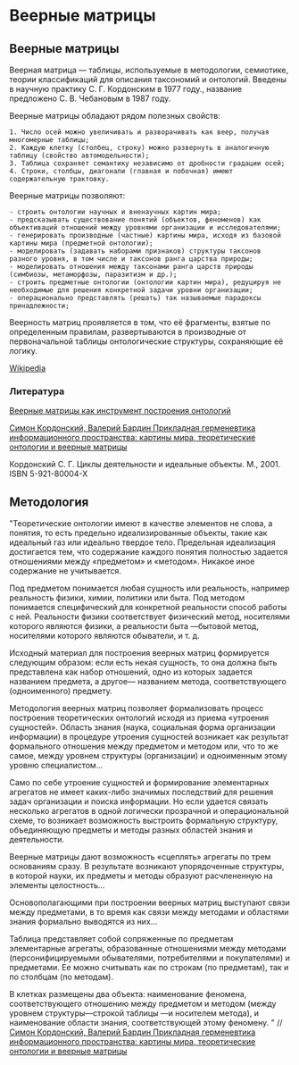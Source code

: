 # Веерные матрицы

## Веерные матрицы

Веерная матрица — таблицы, используемые в методологии, семиотике, теории классификаций для описания таксономий и онтологий. Введены в научную практику С. Г. Кордонским в 1977 году., название предложено С. В. Чебановым в 1987 году. 

Веерные матрицы обладают рядом полезных свойств:

    1. Число осей можно увеличивать и разворачивать как веер, получая многомерные таблицы;
    2. Каждую клетку (столбец, строку) можно развернуть в аналогичную таблицу (свойство автомодельности);
    3. Таблица сохраняет семантику независимо от дробности градации осей;
    4. Строки, столбцы, диагонали (главная и побочная) имеют содержательную трактовку.
    
Веерные матрицы позволяют:

    - строить онтологии научных и вненаучных картин мира;
    - предсказывать существование понятий (объектов, феноменов) как объективаций отношений между уровнями организации и исследователями;
    - генерировать производные (частные) картины мира, исходя из базовой картины мира (предметной онтологии);
    - моделировать (задавать наборами признаков) структуры таксонов разного уровня, в том числе и таксонов ранга царства природы;
    - моделировать отношения между таксонами ранга царств природы (симбиозы, метаморфозы, паразитизм и др.);
    - строить предметные онтологии (онтологии картин мира), редуцируя не необходимые для решения конкретной задачи уровни организации;
    - операционально представлять (решать) так называемые парадоксы принадлежности;

Веерность матриц проявляется в том, что её фрагменты, взятые по определенным правилам, развертываются в производные от первоначальной таблицы онтологические структуры, сохраняющие её логику. 

[Wikipedia](https://ru.wikipedia.org/wiki/%D0%92%D0%B5%D0%B5%D1%80%D0%BD%D0%B0%D1%8F_%D0%BC%D0%B0%D1%82%D1%80%D0%B8%D1%86%D0%B0)

### Литература

[Веерные матрицы как инструмент построения онтологий](http://kordonsky.ru/?p=421)

[Симон Кордонcкий, Валерий Бардин Прикладная герменевтика информационного пространства: картины мира, теоретические онтологии и веерные матрицы](http://logosjournal.ru/arch/81/105_2.pdf)

Кордонский С. Г. Циклы деятельности и идеальные объекты. М., 2001. ISBN 5-921-80004-X 


## Методология

"Теоретические онтологии имеют в качестве элементов не слова, а понятия, то есть предельно идеализированные объекты, такие как идеальный газ или идеально твердое тело. Предельная идеализация достигается тем, что содержание каждого понятия полностью задается отношениями между «предметом» и «методом». Никакое иное содержание не учитывается. 

Под предметом понимается любая сущность или реальность, например реальность физики, химии, политики или быта. Под методом понимается специфический для конкретной реальности способ работы с ней. Реальности физики соответствует физический метод, носителями которого являются физики, а реальности быта
—бытовой метод, носителями которого являются обыватели, и т. д.

Исходный материал для построения веерных матриц формируется следующим образом: если есть некая сущность, то она должна быть представлена как набор отношений, одно из которых задается названием предмета, а другое— названием метода, соответствующего (одноименного) предмету.

Методология веерных матриц позволяет формализовать процесс построения теоретических онтологий исходя из приема «утроения сущностей». Область знания (наука, социальная форма организации информации) в процедуре утроения сущностей возникает как результат формального отношения между предметом и методом или, что то же самое, между уровнем структуры (организации) и одноименным этому уровню специалистом...

Само по себе утроение сущностей и формирование элементарных агрегатов не имеет каких-либо значимых последствий для решения задач организации и поиска информации. Но если удается связать несколько агрегатов в одной логически прозрачной и операциональной схеме, то возникает возможность выстроить формальную структуру, объединяющую предметы и методы разных областей знания и деятельности.

Веерные матрицы дают возможность «сцеплять» агрегаты по трем основаниям сразу. В результате возникают упорядоченные структуры, в которой науки, их предметы и методы образуют расчлененную на элементы целостность...

Основополагающими при построении веерных матриц выступают связи между предметами, в то время как связи между методами и областями знания формально выводятся из них...

Таблица представляет собой сопряженные по предметам элементарные агрегаты, образованные отношениями между методами (персонифицируемыми обывателями, потребителями и покупателями) и предметами. Ее можно считывать как по строкам (по предметам), так и по столбцам (по методам).

В клетках размещены два объекта: наименование феномена, соответствующего отношению между предметом и методом (между уровнем структуры—строкой таблицы
—и носителем метода), и наименование области знания, соответствующей этому феномену.
"
//[Симон Кордонcкий, Валерий Бардин Прикладная герменевтика информационного пространства: картины мира, теоретические онтологии и веерные матрицы](http://logosjournal.ru/arch/81/105_2.pdf)



